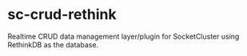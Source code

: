 # sc-crud-rethink
Realtime CRUD data management layer/plugin for SocketCluster using RethinkDB as the database.
